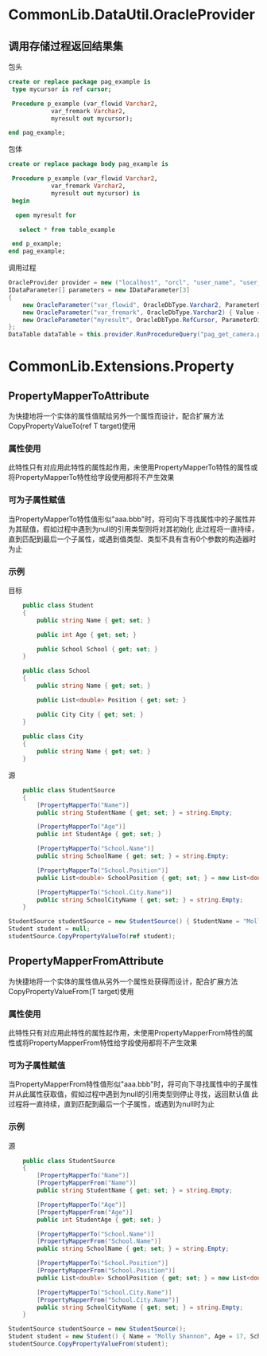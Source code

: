 # CommonLib.DataUtil.OracleProvider
## 调用存储过程返回结果集
包头
```sql
create or replace package pag_example is
 type mycursor is ref cursor;

 Procedure p_example (var_flowid Varchar2,
            var_fremark Varchar2,
            myresult out mycursor);

end pag_example;
```
包体
```sql
create or replace package body pag_example is

 Procedure p_example (var_flowid Varchar2,
            var_fremark Varchar2,
            myresult out mycursor) is
 begin

  open myresult for

   select * from table_example

 end p_example;
end pag_example;
```
调用过程
```cs
OracleProvider provider = new ("localhost", "orcl", "user_name", "user_pass");
IDataParameter[] parameters = new IDataParameter[3]
{
    new OracleParameter("var_flowid", OracleDbType.Varchar2, ParameterDirection.Input) { Value = "1" },
    new OracleParameter("var_fremark", OracleDbType.Varchar2) { Value = "Q" },
    new OracleParameter("myresult", OracleDbType.RefCursor, ParameterDirection.Output)
};
DataTable dataTable = this.provider.RunProcedureQuery("pag_get_camera.p_camera", parameters).Tables[0];
```

# CommonLib.Extensions.Property
## PropertyMapperToAttribute
为快捷地将一个实体的属性值赋给另外一个属性而设计，配合扩展方法CopyPropertyValueTo<T>(ref T target)使用
### 属性使用
此特性只有对应用此特性的属性起作用，未使用PropertyMapperTo特性的属性或将PropertyMapperTo特性给字段使用都将不产生效果
### 可为子属性赋值
当PropertyMapperTo特性值形似"aaa.bbb"时，将可向下寻找属性中的子属性并为其赋值，假如过程中遇到为null的引用类型则将对其初始化
此过程将一直持续，直到匹配到最后一个子属性，或遇到值类型、类型不具有含有0个参数的构造器时为止
### 示例
目标
```cs
    public class Student
    {
        public string Name { get; set; }

        public int Age { get; set; }

        public School School { get; set; }
    }

    public class School
    {
        public string Name { get; set; }

        public List<double> Position { get; set; }

        public City City { get; set; }
    }
    
    public class City
    {
        public string Name { get; set; }
    }
```
源
```cs
    public class StudentSource
    {
        [PropertyMapperTo("Name")]
        public string StudentName { get; set; } = string.Empty;

        [PropertyMapperTo("Age")]
        public int StudentAge { get; set; }

        [PropertyMapperTo("School.Name")]
        public string SchoolName { get; set; } = string.Empty;

        [PropertyMapperTo("School.Position")]
        public List<double> SchoolPosition { get; set; } = new List<double>() { 0, 0 };

        [PropertyMapperTo("School.City.Name")]
        public string SchoolCityName { get; set; } = string.Empty;
    }
```
```cs
StudentSource studentSource = new StudentSource() { StudentName = "Molly Shannon", StudentAge = 17, SchoolName = "Grandville High School", SchoolPosition = new List<double>() { 119, 911 }, SchoolCityName = "Gotham" };
Student student = null;
studentSource.CopyPropertyValueTo(ref student);
```
## PropertyMapperFromAttribute
为快捷地将一个实体的属性值从另外一个属性处获得而设计，配合扩展方法CopyPropertyValueFrom<T>(T target)使用
### 属性使用
此特性只有对应用此特性的属性起作用，未使用PropertyMapperFrom特性的属性或将PropertyMapperFrom特性给字段使用都将不产生效果
### 可为子属性赋值
当PropertyMapperFrom特性值形似"aaa.bbb"时，将可向下寻找属性中的子属性并从此属性获取值，假如过程中遇到为null的引用类型则停止寻找，返回默认值
此过程将一直持续，直到匹配到最后一个子属性，或遇到为null时为止
### 示例
源
```cs
    public class StudentSource
    {
        [PropertyMapperTo("Name")]
        [PropertyMapperFrom("Name")]
        public string StudentName { get; set; } = string.Empty;

        [PropertyMapperTo("Age")]
        [PropertyMapperFrom("Age")]
        public int StudentAge { get; set; }

        [PropertyMapperTo("School.Name")]
        [PropertyMapperFrom("School.Name")]
        public string SchoolName { get; set; } = string.Empty;

        [PropertyMapperTo("School.Position")]
        [PropertyMapperFrom("School.Position")]
        public List<double> SchoolPosition { get; set; } = new List<double>() { 0, 0 };

        [PropertyMapperTo("School.City.Name")]
        [PropertyMapperFrom("School.City.Name")]
        public string SchoolCityName { get; set; } = string.Empty;
    }
```
```cs
StudentSource studentSource = new StudentSource();
Student student = new Student() { Name = "Molly Shannon", Age = 17, School = new School() { Name = "Grandville High School", Position = new List<double>() { 119, 911 }, City = new City() { Name = "Gotham" } } };
studentSource.CopyPropertyValueFrom(student);
```
